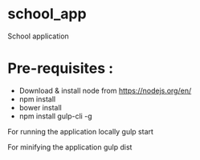 # school_app
School application

# Pre-requisites : 
- Download & install node from https://nodejs.org/en/ 
- npm install
- bower install
- npm install gulp-cli -g

For running the application locally 
gulp start

For minifying the application 
gulp dist

